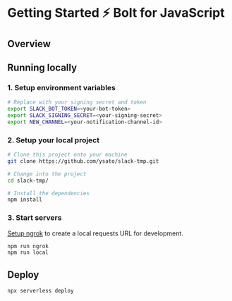 # Getting Started ⚡️ Bolt for JavaScript

## Overview

## Running locally

### 1. Setup environment variables

```zsh
# Replace with your signing secret and token
export SLACK_BOT_TOKEN=<your-bot-token>
export SLACK_SIGNING_SECRET=<your-signing-secret>
export NEW_CHANNEL=<your-notification-channel-id>
```

### 2. Setup your local project

```zsh
# Clone this project onto your machine
git clone https://github.com/ysato/slack-tmp.git

# Change into the project
cd slack-tmp/

# Install the dependencies
npm install
```

### 3. Start servers

[Setup ngrok][1] to create a local requests URL for development.

```zsh
npm run ngrok
npm run local
```

## Deploy

```zsh
npx serverless deploy
```

[1]: https://slack.dev/bolt-js/tutorial/getting-started#setting-up-events
